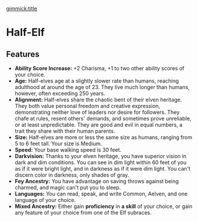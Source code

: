 [gimmick:title](Half-Elf)

# Half-Elf

## Features

* **Ability Score Increase:** +2 Charisma, +1 to two other ability scores of your choice.
* **Age:** Half-elves age at a slightly slower rate than humans, reaching adulthood at around the age of 23. They live much longer than humans, however, often exceeding 250 years.
* **Alignment:**  Half-elves share the chaotic bent of their elven heritage. They both value personal freedom and creative expression, demonstrating neither love of leaders nor desire for followers. They chafe at rules, resent others' demands, and sometimes prove unreliable, or at least unpredictable. They are good and evil in equal numbers, a trait they share with their human parents.
* **Size:** Half-elves are more or less the same size as humans, ranging from 5 to 6 feet tall. Your size is Medium.
* **Speed:** Your base walking speed is 30 feet.
* **Darkvision:** Thanks to your elven heritage, you have superior vision in dark and dim conditions. You can see in dim light within 60 feet of you as if it were bright light, and in darkness as if it were dim light. You can't discern color in darkness, only shades of gray.
* **Fey Ancestry:** You have advantage on saving throws against being charmed, and magic can't put you to sleep.
* **Languages:** You can read, speak, and write Common, Aelven, and one language of your choice.
* **Mixed Ancestry:** Either gain **proficiency** in **a skill** of your choice, or gain any feature of your choice from one of the Elf subraces.
